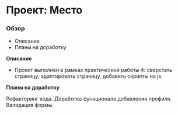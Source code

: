 # Проект: Место

### Обзор

* Описание
* Планы на доработку

**Описание**

* Проект выполнен в рамках практической работы 4: сверстать страницу, адаптировать страницу, добавить скрипты на js.

**Планы на доработку**

Рефакторинг кода. Доработка функционала добавления профиля. Валидация формы. 
